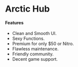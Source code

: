 # Arctic Hub

#### Features
- Clean and Smooth UI.
- Sexy Functions.
- Premium for only $50 or Nitro.
- Flawless maintenance.
- Friendly community.
- Decent game support.
